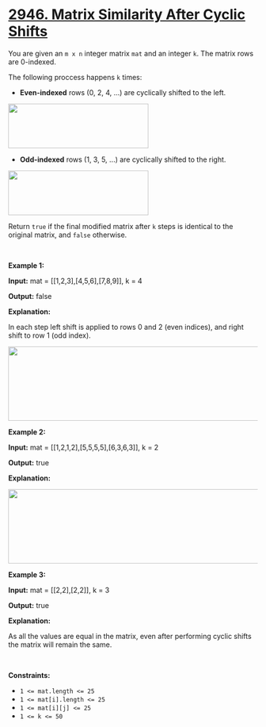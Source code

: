 # [2946. Matrix Similarity After Cyclic Shifts](https://leetcode.cn/problems/matrix-similarity-after-cyclic-shifts/description/)

<div><div class="elfjS" data-track-load="description_content"><p>You are given an <code>m x n</code> integer matrix <code>mat</code> and an integer <code>k</code>. The matrix rows are 0-indexed.</p>

<p>The following proccess happens <code>k</code> times:</p>

<ul>
	<li><strong>Even-indexed</strong> rows (0, 2, 4, ...) are cyclically shifted to the left.</li>
</ul>

<p><img src="https://assets.leetcode.com/uploads/2024/05/19/lshift.jpg" style="width: 283px; height: 90px;"></p>

<ul>
	<li><strong>Odd-indexed</strong> rows (1, 3, 5, ...) are cyclically shifted to the right.</li>
</ul>

<p><img src="https://assets.leetcode.com/uploads/2024/05/19/rshift-stlone.jpg" style="width: 283px; height: 90px;"></p>

<p>Return <code>true</code> if the final modified matrix after <code>k</code> steps is identical to the original matrix, and <code>false</code> otherwise.</p>

<p>&nbsp;</p>
<p><strong class="example">Example 1:</strong></p>

<div class="example-block">
<p><strong>Input:</strong> <span class="example-io">mat = [[1,2,3],[4,5,6],[7,8,9]], k = 4</span></p>

<p><strong>Output:</strong> <span class="example-io">false</span></p>

<p><strong>Explanation:</strong></p>

<p>In each step left shift is applied to rows 0 and 2 (even indices), and right shift to row 1 (odd index).</p>

<p><img src="https://assets.leetcode.com/uploads/2024/05/19/t1-2.jpg" style="width: 857px; height: 150px;"></p>
</div>

<p><strong class="example">Example 2:</strong></p>

<div class="example-block">
<p><strong>Input:</strong> <span class="example-io">mat = [[1,2,1,2],[5,5,5,5],[6,3,6,3]], k = 2</span></p>

<p><strong>Output:</strong> <span class="example-io">true</span></p>

<p><strong>Explanation:</strong></p>

<p><img src="https://assets.leetcode.com/uploads/2024/05/19/t1-3.jpg" style="width: 632px; height: 150px;"></p>
</div>

<p><strong class="example">Example 3:</strong></p>

<div class="example-block">
<p><strong>Input:</strong> <span class="example-io">mat = [[2,2],[2,2]], k = 3</span></p>

<p><strong>Output:</strong> <span class="example-io">true</span></p>

<p><strong>Explanation:</strong></p>

<p>As all the values are equal in the matrix, even after performing cyclic shifts the matrix will remain the same.</p>
</div>

<p>&nbsp;</p>
<p><strong>Constraints:</strong></p>

<ul>
	<li><code>1 &lt;= mat.length &lt;= 25</code></li>
	<li><code>1 &lt;= mat[i].length &lt;= 25</code></li>
	<li><code>1 &lt;= mat[i][j] &lt;= 25</code></li>
	<li><code>1 &lt;= k &lt;= 50</code></li>
</ul>
</div></div>